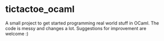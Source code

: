 # tictactoe_ocaml

A small project to get started programming real world stuff in OCaml.
The code is messy and changes a lot.
Suggestions for improvement are welcome :)
